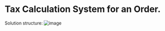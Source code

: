 # Tax Calculation System for an Order.

Solution structure:
![image](https://github.com/user-attachments/assets/0e61e7fb-cba3-4929-acca-e8ad3c229f9a)

